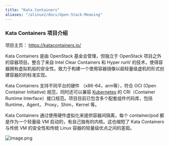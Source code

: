 ```yaml
---
title: "Kata Containers"
aliases: "/alinux2/docs/Open-Stack-Meaning"
---
```


### Kata Containers 项目介绍

项目主页： https://katacontainers.io/

Kata Containers 是由 OpenStack 基金会管理，但独立于 OpenStack 项目之外的容器项目。整合了来自 Intel Clear Containers  和 Hyper runV 的技术，使得容器拥有虚拟机般的安全性。致力于构建一个使用容器镜像以超轻量级虚机的形式创建容器的的标准实现。

Kata Containers 支持不同平台的硬件 （x86-64，arm等），符合 OCI (Open Container Initiative) 规范，同时还可以兼容 [Kubernetes](https://www.oschina.net/p/kubernetes) 的 CRI（Container Runtime Interface）接口规范。项目目前已包含多个配套组件代码库，包括 Runtime，Agent， Proxy，Shim，Kernel 等。

Kata Containers 通过使用硬件虚拟化来提供容器间隔离，每个 container/pod 都是作为一个轻量级 VM 启动的，有自己独有的内核。这也缩短了 Kata Containers 与传统 VM 的安全性和传统 Linux 容器的轻量级优点之间的差距。

![image.png](https://intranetproxy.alipay.com/skylark/lark/0/2020/png/301940/1597914926147-5a0138d9-402d-4caa-9123-40b8f9a7d2b9.png?x-oss-process=image%2Fresize%2Cw_1500)

